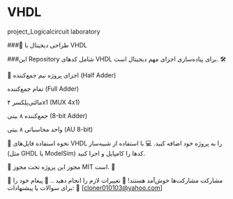 # VHDL
 project_Logicalcircuit laboratory

###🧮 طراحی دیجیتال با VHDL

###این Repository شامل کدهای VHDL برای پیاده‌سازی اجزای مهم دیجیتال است. 🛠️

🧩 اجزای پروژه
نیم جمع‌کننده (Half Adder)

 تمام جمع‌کننده (Full Adder)

 مالتی‌پلکسر ۴x1 (MUX 4x1)

 جمع‌کننده ۸ بیتی (8-bit Adder)

 واحد محاسباتی ۸ بیتی (AU 8-bit)

 🚀 نحوه استفاده
 فایل‌های  VHDL را به پروژه خود اضافه کنید.
                                                                                                                                                                                                                                         💻 
 با استفاده از شبیه‌ساز (مثل GHDL یا ModelSim) کدها را کامپایل و اجرا کنید.

 📜 مجوز
 این پروژه تحت مجوز MIT است. 📄

 🤝 مشارکت
 مشارکت‌ها خوش‌آمد هستند! 🙌
 تغییرات لازم را انجام دهید ..
 📧 پیغام خود را برای سوالات یا پیشنهادات:
                                                                                                                                                                                                          📩 [cloner010103@yahoo.com] 
